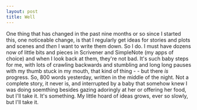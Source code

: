 ```yaml
---
layout: post
title: Well
---
```


One thing that has changed in the past nine months or so since I started this, one noticeable change, is that I regularly get ideas for stories and plots and scenes and *then* I want to write them down. So I do. I must have dozens now of little bits and pieces in Scrivener and SimpleNote (my apps of choice) and when I look back at them, they're not bad. It's such baby steps for me, with lots of crawling backwards and stumbling and long long pauses with my thumb stuck in my mouth, that kind of thing - - but there *is* progress. So, 800 words yesterday, written in the middle of the night. Not a complete story, it never is, and interrupted by a baby that somehow knew I was doing soemthing besides gazing adoringly at her or offering her food, but I'll take it. It's something. My little hoard of ideas grows, ever so slowly, but I'll take it. 